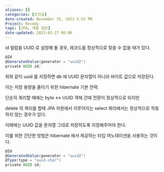 ```yaml
---
aliases: []
categories: [조각글]
date-created: November 15, 2022 5:52 PM
Project: Recody
tags: [JPA, 개발 일반]
date-updated: 2023-02-27 06:06
---
```


id 컬럼을 UUID 로 설정해 둘 경우, 레코드를 정상적으로 찾을 수 없을 때가 있다.

```groovy
@Id
@GeneratedValue(generator = "uuid2")
private UUID id;
```

위와 같이 uuid 를 지정하면 db 에 UUID 문자열이 아니라 바이트 값으로 저장된다.

이는 저장 용량을 줄이기 위한 hibernate 기본 전략.

단순히 쿼리할 때에는 byte ↔ UUID 객체 간에 전환이 정상적으로 되지만

delete 의 쿼리를 할때 JPA 차원에서 이루어지는 select 쿼리에서는 정상적으로 작동하지 않는 경우가 있다.

이때에는 UUID 값을 문자열 그대로 저장하도록 지정해주어야 한다.

이를 위한 간단한 방법은 hibernate 에서 제공하는 타입 어노테이션을 사용하는 것이다.

```groovy
@Id
@GeneratedValue(generator = "uuid2")
@Type(type = "uuid-char")
private UUID id;
```